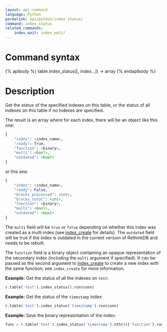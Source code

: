 ```yaml
---
layout: api-command
language: Python
permalink: api/python/index_status/
command: index_status
related_commands:
    index_wait: index_wait/
---
```


# Command syntax #

{% apibody %}
table.index_status([, index...]) &rarr; array
{% endapibody %}

# Description #

Get the status of the specified indexes on this table, or the status
of all indexes on this table if no indexes are specified.

The result is an array where for each index, there will be an object like this one:

```py
{
    "index": <index_name>,
    "ready": True,
    "function": <binary>,
    "multi": <bool>,
    "outdated": <bool>
}
```

or this one:

```py
{
    "index": <index_name>,
    "ready": False,
    "blocks_processed": <int>,
    "blocks_total": <int>,
    "function": <binary>,
    "multi": <bool>,
    "outdated": <bool>
}
```

The `multi` field will be `true` or `false` depending on whether this index was created as a multi index (see [index_create](/api/python/index_create/) for details). The `outdated` field will be true if the index is outdated in the current version of RethinkDB and needs to be rebuilt.

The `function` field is a binary object containing an opaque representation of the secondary index (including the `multi` argument if specified). It can be passed as the second argument to [index_create](/api/python/index_create/) to create a new index with the same function; see `index_create` for more information.


__Example:__ Get the status of all the indexes on `test`:

```py
r.table('test').index_status().run(conn)
```

__Example:__ Get the status of the `timestamp` index:

```py
r.table('test').index_status('timestamp').run(conn)
```


__Example:__ Save the binary representation of the index:

```py
func = r.table('test').index_status('timestamp').nth(0)['function'].run(conn)
```
